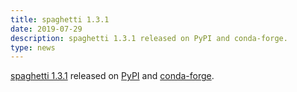 ```yaml
---
title: spaghetti 1.3.1
date: 2019-07-29
description: spaghetti 1.3.1 released on PyPI and conda-forge.
type: news
---
```


<a href="https://pysal-spaghetti.readthedocs.io/en/latest/">spaghetti 1.3.1</a> released on <a href="https://pypi.org/project/spaghetti/1.3.1/">PyPI</a> and <a href="https://anaconda.org/conda-forge/spaghetti">conda-forge</a>.